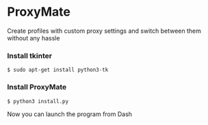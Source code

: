 # ProxyMate
Create profiles with custom proxy settings and switch between them without any hassle

### Install tkinter  

    $ sudo apt-get install python3-tk

### Install ProxyMate  

    $ python3 install.py

  
Now you can launch the program from Dash
